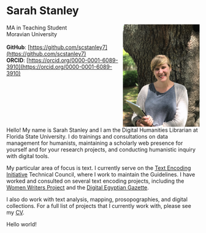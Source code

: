 # Sarah Stanley 

<img src="stanley.jpg" width="200px" height="267px" style="float:right;"/>

MA in Teaching Student <br/>Moravian University <br/> <br/>**GitHub**: [https://github.com/scstanley7](https://github.com/scstanley7)
<br/>**ORCID**: [https://orcid.org/0000-0001-6089-3910](https://orcid.org/0000-0001-6089-3910) 

<p style="clear:right;">Hello! My name is Sarah Stanley and I am the Digital Humanities Librarian at Florida State University. I do trainings and consultations on data management for humanists, maintaining a scholarly web presence for yourself and for your research projects, and conducting humanistic inquiry with digital tools.</p>

My particular area of focus is text. I currently serve on the [Text Encoding Initiative](http://www.tei-c.org/index.xml) Technical Council, where I work to maintain the Guidelines. I have worked and consulted on several text encoding projects, including the [Women Writers Project](http://wwp.northeastern.edu) and the [Digital Egyptian Gazette](https://dig-eg-gaz.github.io). 

I also do work with text analysis, mapping, prosopographies, and digital collections. For a full list of projects that I currently work with, please see my [CV](cv).

Hello world!
